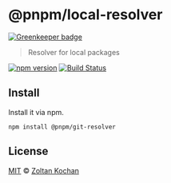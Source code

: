 # @pnpm/local-resolver

[![Greenkeeper badge](https://badges.greenkeeper.io/pnpm/local-resolver.svg)](https://greenkeeper.io/)

> Resolver for local packages

<!--@shields('npm', 'travis')-->
[![npm version](https://img.shields.io/npm/v/@pnpm/local-resolver.svg)](https://www.npmjs.com/package/@pnpm/local-resolver) [![Build Status](https://img.shields.io/travis/pnpm/local-resolver/master.svg)](https://travis-ci.org/pnpm/local-resolver)
<!--/@-->

## Install

Install it via npm.

    npm install @pnpm/git-resolver

## License

[MIT](./LICENSE) © [Zoltan Kochan](https://www.kochan.io/)
